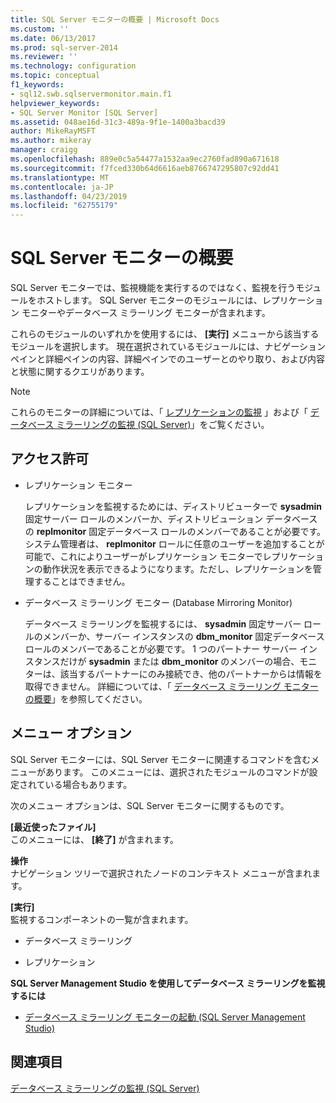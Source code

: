 ```yaml
---
title: SQL Server モニターの概要 | Microsoft Docs
ms.custom: ''
ms.date: 06/13/2017
ms.prod: sql-server-2014
ms.reviewer: ''
ms.technology: configuration
ms.topic: conceptual
f1_keywords:
- sql12.swb.sqlservermonitor.main.f1
helpviewer_keywords:
- SQL Server Monitor [SQL Server]
ms.assetid: 048ae16d-31c3-489a-9f1e-1400a3bacd39
author: MikeRayMSFT
ms.author: mikeray
manager: craigg
ms.openlocfilehash: 889e0c5a54477a1532aa9ec2760fad890a671618
ms.sourcegitcommit: f7fced330b64d6616aeb8766747295807c92dd41
ms.translationtype: MT
ms.contentlocale: ja-JP
ms.lasthandoff: 04/23/2019
ms.locfileid: "62755179"
---
```

# <a name="sql-server-monitor-overview"></a>SQL Server モニターの概要
  SQL Server モニターでは、監視機能を実行するのではなく、監視を行うモジュールをホストします。 SQL Server モニターのモジュールには、レプリケーション モニターやデータベース ミラーリング モニターが含まれます。  
  
 これらのモジュールのいずれかを使用するには、 **[実行]** メニューから該当するモジュールを選択します。 現在選択されているモジュールには、ナビゲーション ペインと詳細ペインの内容、詳細ペインでのユーザーとのやり取り、および内容と状態に関するクエリがあります。  
  
> [!NOTE]  
>  これらのモニターの詳細については、「 [レプリケーションの監視](../../relational-databases/replication/monitoring-replication.md) 」および「 [データベース ミラーリングの監視 &#40;SQL Server&#41;](../database-mirroring/database-mirroring-sql-server.md)」をご覧ください。  
  
## <a name="permissions"></a>アクセス許可  
  
-   レプリケーション モニター  
  
     レプリケーションを監視するためには、ディストリビューターで **sysadmin** 固定サーバー ロールのメンバーか、ディストリビューション データベースの **replmonitor** 固定データベース ロールのメンバーであることが必要です。 システム管理者は、 **replmonitor** ロールに任意のユーザーを追加することが可能で、これによりユーザーがレプリケーション モニターでレプリケーションの動作状況を表示できるようになります。ただし、レプリケーションを管理することはできません。  
  
-   データベース ミラーリング モニター (Database Mirroring Monitor)  
  
     データベース ミラーリングを監視するには、 **sysadmin** 固定サーバー ロールのメンバーか、サーバー インスタンスの **dbm_monitor** 固定データベース ロールのメンバーであることが必要です。 1 つのパートナー サーバー インスタンスだけが **sysadmin** または **dbm_monitor** のメンバーの場合、モニターは、該当するパートナーにのみ接続でき、他のパートナーからは情報を取得できません。 詳細については、「 [データベース ミラーリング モニターの概要](../database-mirroring/database-mirroring-monitor-overview.md)」を参照してください。  
  
## <a name="menu-options"></a>メニュー オプション  
 SQL Server モニターには、SQL Server モニターに関連するコマンドを含むメニューがあります。 このメニューには、選択されたモジュールのコマンドが設定されている場合もあります。  
  
 次のメニュー オプションは、SQL Server モニターに関するものです。  
  
 **[最近使ったファイル]**  
 このメニューには、 **[終了]** が含まれます。  
  
 **操作**  
 ナビゲーション ツリーで選択されたノードのコンテキスト メニューが含まれます。  
  
 **[実行]**  
 監視するコンポーネントの一覧が含まれます。  
  
-   データベース ミラーリング  
  
-   レプリケーション  
  
 **SQL Server Management Studio を使用してデータベース ミラーリングを監視するには**  
  
-   [データベース ミラーリング モニターの起動 &#40;SQL Server Management Studio&#41;](../database-mirroring/start-database-mirroring-monitor-sql-server-management-studio.md)  
  
## <a name="see-also"></a>関連項目  
 [データベース ミラーリングの監視 &#40;SQL Server&#41;](../database-mirroring/database-mirroring-sql-server.md)  
  
  
